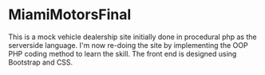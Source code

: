 # MiamiMotorsFinal
This is a mock vehicle dealership site initially done in procedural php as the serverside language.
I'm now re-doing the site by implementing the OOP PHP coding method to learn the skill.
The front end is designed using Bootstrap and CSS.

